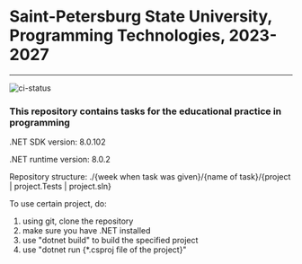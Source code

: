 # Saint-Petersburg State University, Programming Technologies, 2023-2027
----------
![ci-status](https://github.com/bygu4/Semester2/actions/workflows/ci.yml/badge.svg?event=push)

### This repository contains tasks for the educational practice in programming

.NET SDK version: 8.0.102

.NET runtime version: 8.0.2

Repository structure: ./{week when task was given}/{name of task}/{project | project.Tests | project.sln}

To use certain project, do:
  1) using git, clone the repository
  2) make sure you have .NET installed
  3) use "dotnet build" to build the specified project
  4) use "dotnet run {*.csproj file of the project}"
